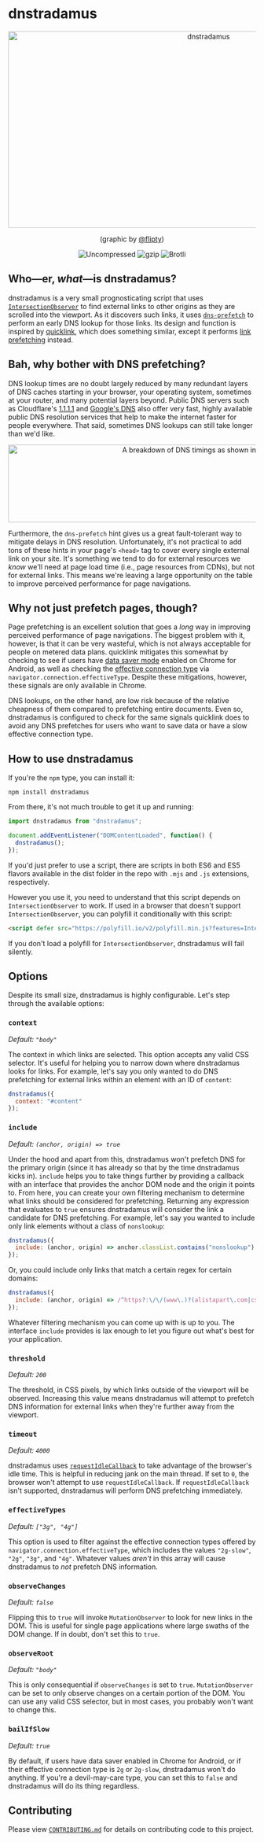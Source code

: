 # dnstradamus

<p align="center">
  <picture>
    <source srcset="https://jlwagner.net/ext/images/dnstradamus.webp" type="image/webp">
    <img src="https://jlwagner.net/ext/images/dnstradamus.jpg" alt="dnstradamus" width="800" height="400">
  </picture>
</p>
<p align="center">(graphic by <a href="https://github.com/flipty" rel="noopener">@flipty</a>)</p>
<p align="center">
  <img src="https://img.badgesize.io/malchata/dnstradamus/master/dist/dnstradamus.min.js?label=Uncompressed" alt="Uncompressed">&nbsp;<img src="https://img.badgesize.io/malchata/dnstradamus/master/dist/dnstradamus.min.js?compression=gzip&label=gzip" alt="gzip">&nbsp;<img src="https://img.badgesize.io/malchata/dnstradamus/master/dist/dnstradamus.min.js?compression=brotli&label=brotli" alt="Brotli">
</p>

## Who&mdash;er, _what_&mdash;is dnstradamus?

dnstradamus is a very small prognosticating script that uses [`IntersectionObserver`](https://developer.mozilla.org/en-US/docs/Web/API/Intersection_Observer_API) to find external links to other origins as they are scrolled into the viewport. As it discovers such links, it uses [`dns-prefetch`](https://www.w3.org/TR/resource-hints/#dfn-dns-prefetch) to perform an early DNS lookup for those links. Its design and function is inspired by [quicklink](https://github.com/GoogleChromeLabs/quicklink), which does something similar, except it performs [link prefetching](https://developer.mozilla.org/en-US/docs/Web/HTTP/Link_prefetching_FAQ) instead.

## Bah, why bother with DNS prefetching?

DNS lookup times are no doubt largely reduced by many redundant layers of DNS caches starting in your browser, your operating system, sometimes at your router, and many potential layers beyond. Public DNS servers such as Cloudflare's [1.1.1.1](https://1.1.1.1/) and [Google's DNS](https://developers.google.com/speed/public-dns/) also offer very fast, highly available public DNS resolution services that help to make the internet faster for people everywhere. That said, sometimes DNS lookups can still take longer than we'd like.

<p align="center">
  <picture>
    <source srcset="https://jlwagner.net/ext/images/nslookup.webp" type="image/webp">
    <img src="https://jlwagner.net/ext/images/nslookup.png" alt="A breakdown of DNS timings as shown in Chrome DevTools." width="846" height="158">
  </picture>
</p>

Furthermore, the `dns-prefetch` hint gives us a great fault-tolerant way to mitigate delays in DNS resolution. Unfortunately, it's not practical to add tons of these hints in your page's `<head>` tag to cover every single external link on your site. It's something we tend to do for external resources we _know_ we'll need at page load time (i.e., page resources from CDNs), but not for external links. This means we're leaving a large opportunity on the table to improve perceived performance for page navigations.

## Why not just prefetch pages, though?

Page prefetching is an excellent solution that goes a _long_ way in improving perceived performance of page navigations. The biggest problem with it, however, is that it can be very wasteful, which is not always acceptable for people on metered data plans. quicklink mitigates this somewhat by checking to see if users have [data saver mode](https://support.google.com/chrome/answer/2392284) enabled on Chrome for Android, as well as checking the [effective connection type](https://developer.mozilla.org/en-US/docs/Web/API/NetworkInformation/effectiveType) via `navigator.connection.effectiveType`. Despite these mitigations, however, these signals are only available in Chrome.

DNS lookups, on the other hand, are low risk because of the relative cheapness of them compared to prefetching entire documents. Even so, dnstradamus is configured to check for the same signals quicklink does to avoid any DNS prefetches for users who want to save data or have a slow effective connection type.

## How to use dnstradamus

If you're the `npm` type, you can install it:

```shell
npm install dnstradamus
```

From there, it's not much trouble to get it up and running:

```javascript
import dnstradamus from "dnstradamus";

document.addEventListener("DOMContentLoaded", function() {
  dnstradamus();
});
```

If you'd just prefer to use a script, there are scripts in both ES6 and ES5 flavors available in the dist folder in the repo with `.mjs` and `.js` extensions, respectively.

However you use it, you need to understand that this script depends on `IntersectionObserver` to work. If used in a browser that doesn't support `IntersectionObserver`, you can polyfill it conditionally with this script:

```html
<script defer src="https://polyfill.io/v2/polyfill.min.js?features=IntersectionObserver"></script>
```

If you don't load a polyfill for `IntersectionObserver`, dnstradamus will fail silently.

## Options

Despite its small size, dnstradamus is highly configurable. Let's step through the available options:

### `context`

_Default: `"body"`_

The context in which links are selected. This option accepts any valid CSS selector. It's useful for helping you to narrow down where dnstradamus looks for links. For example, let's say you only wanted to do DNS prefetching for external links within an element with an ID of `content`:

```javascript
dnstradamus({
  context: "#content"
});
```

### `include`

_Default: `(anchor, origin) => true`_

Under the hood and apart from this, dnstradamus won't prefetch DNS for the primary origin (since it has already so that by the time dnstradamus kicks in). `include` helps you to take things further by providing a callback with an interface that provides the anchor DOM node and the origin it points to. From here, you can create your own filtering mechanism to determine what links should be considered for prefetching. Returning any expression that evaluates to `true` ensures dnstradamus will consider the link a candidate for DNS prefetching. For example, let's say you wanted to include only link elements without a class of `nonslookup`:

```javascript
dnstradamus({
  include: (anchor, origin) => anchor.classList.contains("nonslookup") === false
});
```

Or, you could include only links that match a certain regex for certain domains:

```javascript
dnstradamus({
  include: (anchor, origin) => /^https?:\/\/(www\.)?(alistapart\.com|css-tricks\.com)/i.test(origin) === true
});
```

Whatever filtering mechanism you can come up with is up to you. The interface `include` provides is lax enough to let you figure out what's best for your application.

### `threshold`

_Default: `200`_

The threshold, in CSS pixels, by which links outside of the viewport will be observed. Increasing this value means dnstradamus will attempt to prefetch DNS information for external links when they're further away from the viewport.

### `timeout`

_Default: `4000`_

dnstradamus uses [`requestIdleCallback`](https://developer.mozilla.org/en-US/docs/Web/API/Window/requestIdleCallback) to take advantage of the browser's idle time. This is helpful in reducing jank on the main thread. If set to `0`, the browser won't attempt to use `requestIdleCallback`. If `requestIdleCallback` isn't supported, dnstradamus will perform DNS prefetching immediately.

### `effectiveTypes`

_Default: `["3g", "4g"]`_

This option is used to filter against the effective connection types offered by `navigator.connection.effectiveType`, which includes the values `"2g-slow"`, `"2g"`, `"3g"`, and `"4g"`. Whatever values _aren't_ in this array will cause dnstradamus to _not_ prefetch DNS information.

### `observeChanges`

_Default: `false`_

Flipping this to `true` will invoke `MutationObserver` to look for new links in the DOM. This is useful for single page applications where large swaths of the DOM change. If in doubt, don't set this to `true`.

### `observeRoot`

_Default: `"body"`_

This is only consequential if `observeChanges` is set to `true`. `MutationObserver` can be set to only observe changes on a certain portion of the DOM. You can use any valid CSS selector, but in most cases, you probably won't want to change this.

### `bailIfSlow`

_Default: `true`_

By default, if users have data saver enabled in Chrome for Android, or if their effective connection type is `2g` or `2g-slow`, dnstradamus won't do anything. If you're a devil-may-care type, you can set this to `false` and dnstradamus will do its thing regardless.

## Contributing

Please view [`CONTRIBUTING.md`](https://github.com/malchata/dnstradamus/blob/master/CONTRIBUTING.md) for details on contributing code to this project.
